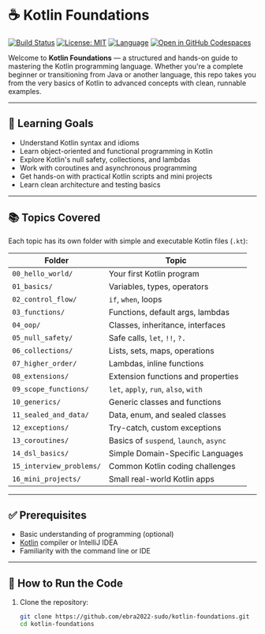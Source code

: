 # ☕ Kotlin Foundations

[![Build Status](https://img.shields.io/badge/build-passing-brightgreen)](https://github.com/yourusername/kotlin-foundations/actions)
[![License: MIT](https://img.shields.io/badge/License-MIT-yellow.svg)](LICENSE)
[![Language](https://img.shields.io/badge/language-kotlin-purple.svg)](https://kotlinlang.org/)
[![Open in GitHub Codespaces](https://img.shields.io/badge/Codespaces-Ready-blue?logo=github)](https://github.com/codespaces)

Welcome to **Kotlin Foundations** — a structured and hands-on guide to mastering the Kotlin programming language. Whether you're a complete beginner or transitioning from Java or another language, this repo takes you from the very basics of Kotlin to advanced concepts with clean, runnable examples.

---

## 🎯 Learning Goals

- Understand Kotlin syntax and idioms
- Learn object-oriented and functional programming in Kotlin
- Explore Kotlin's null safety, collections, and lambdas
- Work with coroutines and asynchronous programming
- Get hands-on with practical Kotlin scripts and mini projects
- Learn clean architecture and testing basics

---

## 📚 Topics Covered

Each topic has its own folder with simple and executable Kotlin files (`.kt`):

| Folder | Topic |
|--------|-------|
| `00_hello_world/` | Your first Kotlin program |
| `01_basics/` | Variables, types, operators |
| `02_control_flow/` | `if`, `when`, loops |
| `03_functions/` | Functions, default args, lambdas |
| `04_oop/` | Classes, inheritance, interfaces |
| `05_null_safety/` | Safe calls, `let`, `!!`, `?.` |
| `06_collections/` | Lists, sets, maps, operations |
| `07_higher_order/` | Lambdas, inline functions |
| `08_extensions/` | Extension functions and properties |
| `09_scope_functions/` | `let`, `apply`, `run`, `also`, `with` |
| `10_generics/` | Generic classes and functions |
| `11_sealed_and_data/` | Data, enum, and sealed classes |
| `12_exceptions/` | Try-catch, custom exceptions |
| `13_coroutines/` | Basics of `suspend`, `launch`, `async` |
| `14_dsl_basics/` | Simple Domain-Specific Languages |
| `15_interview_problems/` | Common Kotlin coding challenges |
| `16_mini_projects/` | Small real-world Kotlin apps |

---

## ✅ Prerequisites

- Basic understanding of programming (optional)
- [Kotlin](https://kotlinlang.org/docs/command-line.html) compiler or IntelliJ IDEA
- Familiarity with the command line or IDE

---

## 🚀 How to Run the Code

1. Clone the repository:
   ```bash
   git clone https://github.com/ebra2022-sudo/kotlin-foundations.git
   cd kotlin-foundations

